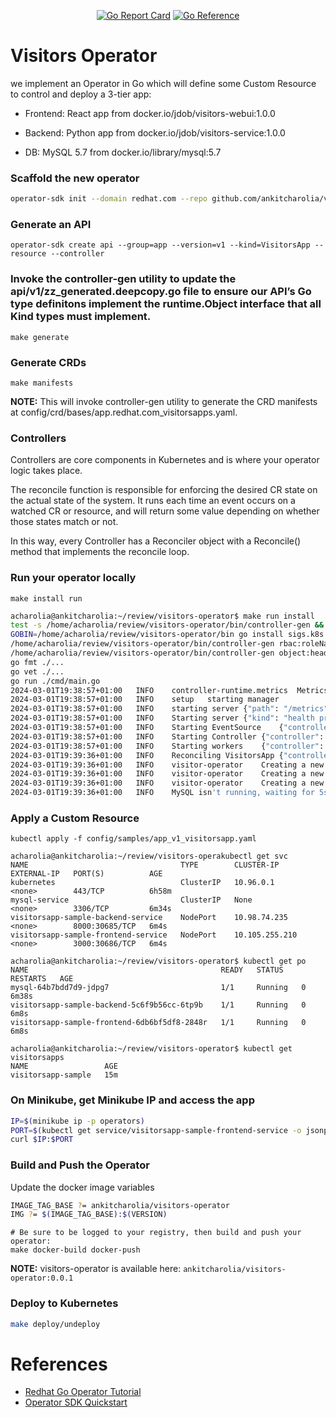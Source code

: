 <p align="center">
<a href="https://goreportcard.com/report/github.com/ankitcharolia/visitors-operator"><img src="https://goreportcard.com/badge/github.com/ankitcharolia/visitors-operator" alt="Go Report Card"></a>
<a href="https://pkg.go.dev/github.com/ankitcharolia/visitors-operator"><img src="https://pkg.go.dev/badge/github.com/ankitcharolia/visitors-operator.svg" alt="Go Reference"></a>
</p>

# Visitors Operator
we implement an Operator in Go which will define some Custom Resource to control and deploy a 3-tier app:

* Frontend: React app from docker.io/jdob/visitors-webui:1.0.0

* Backend: Python app from docker.io/jdob/visitors-service:1.0.0

* DB: MySQL 5.7 from docker.io/library/mysql:5.7

### Scaffold the new operator
```bash
operator-sdk init --domain redhat.com --repo github.com/ankitcharolia/visitors-operator
```

### Generate an API
```shell
operator-sdk create api --group=app --version=v1 --kind=VisitorsApp --resource --controller
```

###  Invoke the controller-gen utility to update the api/v1/zz_generated.deepcopy.go file to ensure our API’s Go type definitons implement the runtime.Object interface that all Kind types must implement.
```shell
make generate
```

### Generate CRDs
```shell
make manifests
```
**NOTE:** This will invoke controller-gen utility to generate the CRD manifests at config/crd/bases/app.redhat.com_visitorsapps.yaml.

### Controllers
Controllers are core components in Kubernetes and is where your operator logic takes place.

The reconcile function is responsible for enforcing the desired CR state on the actual state of the system. It runs each time an event occurs on a watched CR or resource, and will return some value depending on whether those states match or not.

In this way, every Controller has a Reconciler object with a Reconcile() method that implements the reconcile loop.

### Run your operator locally
```shell
make install run
```
```bash
acharolia@ankitcharolia:~/review/visitors-operator$ make run install 
test -s /home/acharolia/review/visitors-operator/bin/controller-gen && /home/acharolia/review/visitors-operator/bin/controller-gen --version | grep -q v0.12.0 || \
GOBIN=/home/acharolia/review/visitors-operator/bin go install sigs.k8s.io/controller-tools/cmd/controller-gen@v0.12.0
/home/acharolia/review/visitors-operator/bin/controller-gen rbac:roleName=manager-role crd webhook paths="./..." output:crd:artifacts:config=config/crd/bases
/home/acharolia/review/visitors-operator/bin/controller-gen object:headerFile="hack/boilerplate.go.txt" paths="./..."
go fmt ./...
go vet ./...
go run ./cmd/main.go
2024-03-01T19:38:57+01:00	INFO	controller-runtime.metrics	Metrics server is starting to listen	{"addr": ":8080"}
2024-03-01T19:38:57+01:00	INFO	setup	starting manager
2024-03-01T19:38:57+01:00	INFO	starting server	{"path": "/metrics", "kind": "metrics", "addr": "0.0.0.0:8080"}
2024-03-01T19:38:57+01:00	INFO	Starting server	{"kind": "health probe", "addr": "0.0.0.0:8081"}
2024-03-01T19:38:57+01:00	INFO	Starting EventSource	{"controller": "visitorsapp", "controllerGroup": "app.redhat.com", "controllerKind": "VisitorsApp", "source": "kind source: *v1.VisitorsApp"}
2024-03-01T19:38:57+01:00	INFO	Starting Controller	{"controller": "visitorsapp", "controllerGroup": "app.redhat.com", "controllerKind": "VisitorsApp"}
2024-03-01T19:38:57+01:00	INFO	Starting workers	{"controller": "visitorsapp", "controllerGroup": "app.redhat.com", "controllerKind": "VisitorsApp", "worker count": 1}
2024-03-01T19:39:36+01:00	INFO	Reconciling VisitorsApp	{"controller": "visitorsapp", "controllerGroup": "app.redhat.com", "controllerKind": "VisitorsApp", "VisitorsApp": {"name":"visitorsapp-sample","namespace":"default"}, "namespace": "default", "name": "visitorsapp-sample", "reconcileID": "8f0f79ce-254d-434d-b3b5-19788b1d25d7", "Request.Namespace": "default", "Request.Name": "visitorsapp-sample"}
2024-03-01T19:39:36+01:00	INFO	visitor-operator	Creating a new secret	{"Secret.Namespace": "default", "Secret.Name": "mysql-auth"}
2024-03-01T19:39:36+01:00	INFO	visitor-operator	Creating a new Deployment	{"Deployment.Namespace": "default", "Deployment.Name": "mysql"}
2024-03-01T19:39:36+01:00	INFO	visitor-operator	Creating a new Service	{"Service.Namespace": "default", "Service.Name": "mysql-service"}
2024-03-01T19:39:36+01:00	INFO	MySQL isn't running, waiting for 5s	{"controller": "visitorsapp", "controllerGroup": "app.redhat.com", "controllerKind": "VisitorsApp", "VisitorsApp": {"name":"visitorsapp-sample","namespace":"default"}, "namespace": "default", "name": "visitorsapp-sample", "reconcileID": "8f0f79ce-254d-434d-b3b5-19788b1d25d7"}
```

### Apply a Custom Resource
```shell
kubectl apply -f config/samples/app_v1_visitorsapp.yaml
```
```shell
acharolia@ankitcharolia:~/review/visitors-operakubectl get svc
NAME                                  TYPE        CLUSTER-IP       EXTERNAL-IP   PORT(S)          AGE
kubernetes                            ClusterIP   10.96.0.1        <none>        443/TCP          6h58m
mysql-service                         ClusterIP   None             <none>        3306/TCP         6m34s
visitorsapp-sample-backend-service    NodePort    10.98.74.235     <none>        8000:30685/TCP   6m4s
visitorsapp-sample-frontend-service   NodePort    10.105.255.210   <none>        3000:30686/TCP   6m4s

acharolia@ankitcharolia:~/review/visitors-operator$ kubectl get po
NAME                                           READY   STATUS    RESTARTS   AGE
mysql-64b7bdd7d9-jdpg7                         1/1     Running   0          6m38s
visitorsapp-sample-backend-5c6f9b56cc-6tp9b    1/1     Running   0          6m8s
visitorsapp-sample-frontend-6db6bf5df8-2848r   1/1     Running   0          6m8s

acharolia@ankitcharolia:~/review/visitors-operator$ kubectl get visitorsapps
NAME                 AGE
visitorsapp-sample   15m
```

### On Minikube, get Minikube IP and access the app
```bash
IP=$(minikube ip -p operators)
PORT=$(kubectl get service/visitorsapp-sample-frontend-service -o jsonpath="{.spec.ports[*].nodePort}")
curl $IP:$PORT
```

### Build and Push the Operator
Update the docker image variables
```bash
IMAGE_TAG_BASE ?= ankitcharolia/visitors-operator
IMG ?= $(IMAGE_TAG_BASE):$(VERSION)
```
```shell
# Be sure to be logged to your registry, then build and push your operator:
make docker-build docker-push
```
**NOTE:** visitors-operator is available here: `ankitcharolia/visitors-operator:0.0.1`

### Deploy to Kubernetes
```bash
make deploy/undeploy
```

# References
* [Redhat Go Operator Tutorial](https://redhat-scholars.github.io/operators-sdk-tutorial/template-tutorial/04-go.html#init)
* [Operator SDK Quickstart](https://sdk.operatorframework.io/docs/building-operators/golang/quickstart/)
